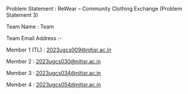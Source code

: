 Problem Statement : ReWear – Community Clothing Exchange (Problem Statement 3)

Team Name : Team 

Team Email Address :-

  Member 1 (TL) : 2023ugcs009@nitjsr.ac.in
  
  Member 2 : 2023ugcs030@nitjsr.ac.in
  
  Member 3 : 2023ugcs034@nitjsr.ac.in
  
  Member 4 : 2023ugcs054@nitjsr.ac.in
